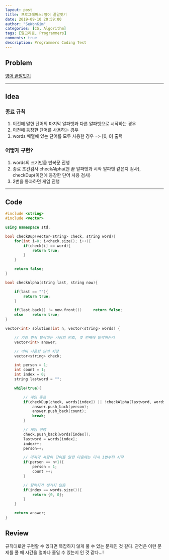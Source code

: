 ```yaml
---
layout: post
title: 프로그래머스:영어 끝말잇기
date: 2019-09-10 20:59:00
author: "SeWonKim"
categories: [CS, Algorithm]
tags: [알고리즘, Programmers]
comments: true
description: Programmers Coding Test
---
```


## Problem

[영어 끝말잇기](https://programmers.co.kr/learn/courses/30/lessons/12981)

---

## Idea

### 종료 규칙

1. 이전에 말한 단어의 마지막 알파벳과 다른 알파벳으로 시작하는 경우
2. 이전에 등장한 단어를 사용하는 경우
3. words 배열에 있는 단어를 모두 사용한 경우 => [0, 0] 출력

### 어떻게 구현?

1. words의 크기만큼 반복문 진행
2. 종료 조건검사 checkAlpha(맨 끝 알파벳과 시작 알파벳 같은지 검사), checkDup(이전에 등장한 단어 사용 검사)
3. 2번을 통과하면 게임 진행

---

## Code

```cpp
#include <string>
#include <vector>

using namespace std;

bool checkDup(vector<string> check, string word){
    for(int i=0; i<check.size(); i++){
        if(check[i] == word){
            return true;
        }
    }

    return false;
}

bool checkAlpha(string last, string now){

    if(last == ""){
        return true;
    }

    if(last.back() != now.front())     return false;
    else    return true;
}

vector<int> solution(int n, vector<string> words) {

    // 가장 먼저 탈락하는 사람의 번호, 몇 번째에 탈락하는지
    vector<int> answer;

    // 이미 사용한 단어 저장
    vector<string> check;

    int person = 1;
    int count = 1;
    int index = 0;
    string lastword = "";

    while(true){

        // 게임 종료
        if(checkDup(check, words[index]) || !checkAlpha(lastword, words[index])){
            answer.push_back(person);
            answer.push_back(count);
            break;
        }

        // 게임 진행
        check.push_back(words[index]);
        lastword = words[index];
        index++;
        person++;

        // 마지막 사람이 단어를 말한 다음에는 다시 1번부터 시작
        if(person == n+1){
            person = 1;
            count ++;
        }

        // 탈락자가 생기지 않음
        if(index == words.size()){
            return {0, 0};
        }
    }

    return answer;
}
```

## Review

규칙대로만 구현할 수 있다면 복잡하지 않게 풀 수 있는 문제인 것 같다.
관건은 이런 문제를 풀 때 시간을 얼마나 줄일 수 있는지 인 것 같다...!
